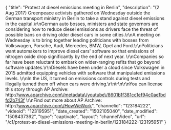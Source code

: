{
    "title": "Protest at diesel emissions meeting in Berlin",
    "description": "(2 Aug 2017) Greenpeace activists gathered on Wednesday outside the German transport ministry in Berlin to take a stand against diesel emissions in the capital.\r\nGerman auto bosses, ministers and state governors are considering how to reduce diesel emissions as drivers face the threat of possible bans on driving older diesel cars in some cities.\r\nA meeting on Wednesday is to bring together leading politicians with bosses from Volkswagen, Porsche, Audi, Mercedes, BMW, Opel and Ford.\r\nPoliticians want automakers to improve diesel cars' software so that emissions of nitrogen oxide drop significantly by the end of next year. \r\nCompanies so far have been reluctant to embark on wider-ranging refits that go beyond software updates.\r\nDiesels have been under a cloud since Volkswagen in 2015 admitted equipping vehicles with software that manipulated emissions levels. \r\nIn the US, it turned on emissions controls during tests and illegally turned them off when cars were driving.\r\n\r\n\r\nYou can license this story through AP Archive: http:\/\/www.aparchive.com\/metadata\/youtube\/8601b1f381cc1ef94c0ae1bdfd2b743f \r\nFind out more about AP Archive: http:\/\/www.aparchive.com\/HowWeWork",
    "channelid": "123184222",
    "videoid": "123195951",
    "date_created": "1502105040",
    "date_modified": "1508437362",
    "type": "captivate",
    "layout": "channelVideo",
    "url": "\/c1\/protest-at-diesel-emissions-meeting-in-berlin\/123184222-123195951"
}